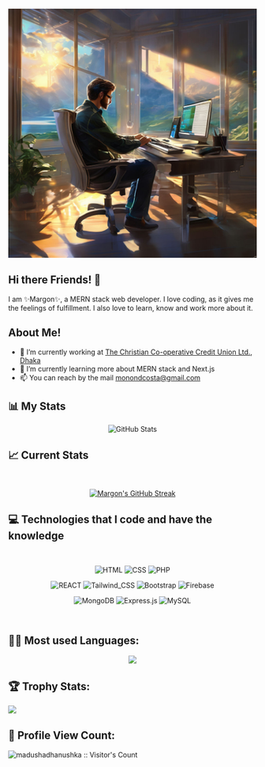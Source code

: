 ![Github Banner](assets/coding_happy.png)

## Hi there Friends! 👋

I am ✨Margon✨, a MERN stack web developer. I love coding, as it gives me the feelings of fulfillment. I also love to learn, know and work more about it.

<!--
**Marg0n/Marg0n** is a ✨ _special_ ✨ repository because its `README.md` (this file) appears on your GitHub profile.

Here are some ideas to get you started:

- 🔭 I’m currently working on ...
- 🌱 I’m currently learning ...
- 👯 I’m looking to collaborate on ...
- 🤔 I’m looking for help with ...
- 💬 Ask me about ...
- 📫 How to reach me: ...
- 😄 Pronouns: ...
- ⚡ Fun fact: ...
-->

## About Me!

- 🔭 I’m currently working at [The Christian Co-operative Credit Union Ltd., Dhaka](https://cccul.com/)
- 🌱 I’m currently learning more about MERN stack and Next.js
- 📫 You can reach by the mail [monondcosta@gmail.com](monondcosta@gmail.com)

## :bar_chart: My Stats 
<div align="center">
  <img src="https://github-readme-stats.vercel.app/api?username=Marg0n&show_icons=true&theme=radical" alt="GitHub Stats" />
</div>

## :chart_with_upwards_trend: Current Stats

<br />
<p align="center">
  <!-- <img width="60%" src="https://streak-stats.demolab.com/?user=Marg0n&theme=dark&date_format=M%20j%5B%2C%20Y%5D"  alt="Margon's GitHub Streak"/> -->
  <!-- <img width="60%" src="https://streak-stats.demolab.com/?user=Marg0n&theme=dark&date_format=M%20j%5B%2C%20Y%5D&short_numbers=true&fire=EB2D2D&background=45%2C2E2E2E1A%2C3277D9&dates=E87719"  alt="Margon's GitHub Streak"/> -->
  <a href="https://github-readme-streak-stats-seven-liart.vercel.app?user=Marg0n&theme=black-ice&hide_border=true&background=45%2C8D0B15%2C1873006E&dates=FFFFFF&fire=CB0D0D&ring=128B09" target="_blank">
    <img src="https://github-readme-streak-stats-seven-liart.vercel.app??user=Marg0n&theme=black-ice&hide_border=true&background=45%2C8D0B15%2C1873006E&dates=FFFFFF&fire=CB0D0D&ring=128B09" alt="Margon's GitHub Streak" />
  </a>
  <!-- ![Margon's GitHub Streak](https://nirzak-streak-stats.vercel.app?user=Marg0n&theme=black-ice&hide_border=true&background=45%2C8D0B15%2C1873006E&dates=FFFFFF&fire=CB0D0D&ring=128B09) -->
</p>

## :computer: Technologies that I code and have the knowledge

<br/>
<p align="center">
    <img src="https://img.shields.io/badge/HTML5-E34F26?style=for-the-badge&logo=html5&logoColor=white" alt="HTML"/>
    <img src="https://img.shields.io/badge/CSS-239120?&style=for-the-badge&logo=css3&logoColor=white" alt="CSS"/>
    <img src="https://img.shields.io/badge/PHP-777BB4?style=for-the-badge&logo=php&logoColor=white" alt="PHP"/>
</p>
<p align="center">
    <img src="https://img.shields.io/badge/React-20232A?style=for-the-badge&logo=react&logoColor=61DAFB" alt="REACT"/>
    <img src="https://img.shields.io/badge/Tailwind_CSS-38B2AC?style=for-the-badge&logo=tailwind-css&logoColor=white" alt="Tailwind_CSS"/>
    <img src="https://img.shields.io/badge/Bootstrap-563D7C?style=for-the-badge&logo=bootstrap&logoColor=white" alt="Bootstrap"/>
    <img src="https://img.shields.io/badge/firebase-%23039BE5.svg?style=for-the-badge&logo=firebase" alt="Firebase"/>

</p>
<p align="center">
    <img src="https://img.shields.io/badge/MongoDB-4EA94B?style=for-the-badge&logo=mongodb&logoColor=white" alt="MongoDB"/>
    <img src="https://img.shields.io/badge/Express.js-404D59?style=for-the-badge" alt="Express.js"/>
    <img src="https://img.shields.io/badge/MySQL-00000F?style=for-the-badge&logo=mysql&logoColor=white" alt="MySQL"/>

</p>
<br/>

## :technologist: Most used Languages:
<div align='center'>
    <img src="https://github-readme-stats.vercel.app/api/top-langs/?username=Marg0n"/>
</div>

## 🏆 Trophy Stats:
<div align='cecnter'>  
    <img src="https://github-profile-trophy.vercel.app/?username=Marg0n&theme=juicyfresh&no-bg=true" /> 
</div>

## 🧮 Profile View Count:
<div align='cecnter'> 
    <!-- <img src="https://widgetbite.com/stats/{Marg0n}" alt="watching_count" /> -->  
    <img src="https://profile-counter.glitch.me/{random-guid}/count.svg" alt="madushadhanushka :: Visitor's Count" />
    <!--<img src="https://profile-counter.glitch.me/{madushadhanushka}/count.svg" alt="madushadhanushka :: Visitor's Count" />
    <img src="http://estruyf-github.azurewebsites.net/api/VisitorHit?user=madushadhanushka&repo=madushadhanushka&countColorcountColor&countColor=%237B1E7B"/> -->  
</div>
